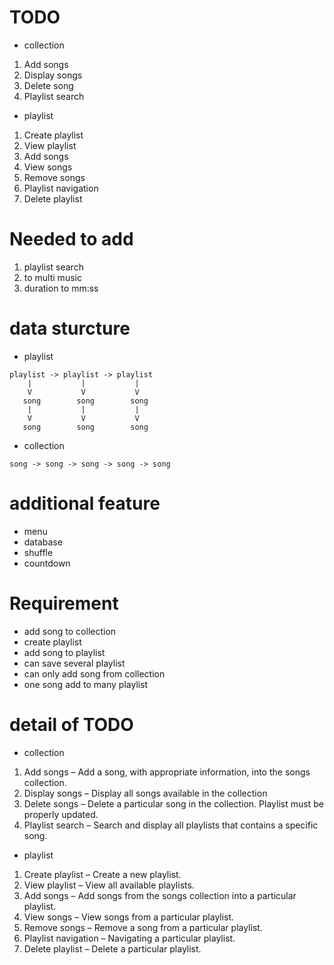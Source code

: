 # TODO
- collection
1. Add songs
2. Display songs
3. Delete song
4. Playlist search

- playlist
1. Create playlist 
2. View playlist
3. Add songs
4. View songs
5. Remove songs
6. Playlist navigation
7. Delete playlist

# Needed to add
1. playlist search
2. to multi music
3. duration to mm:ss

# data sturcture
- playlist
```
playlist -> playlist -> playlist
    |           |           |
    V           V           V
   song        song        song
    |           |           |
    V           V           V
   song        song        song
```
- collection
```
song -> song -> song -> song -> song
```
# additional feature
- menu
- database
- shuffle
- countdown

# Requirement
- add song to collection
- create playlist
- add song to playlist
- can save several playlist
- can only add song from collection
- one song add to many playlist

# detail of TODO
- collection
1. Add songs – Add a song, with appropriate information, into the songs collection.
2. Display songs – Display all songs available in the collection
3. Delete songs – Delete a particular song in the collection. Playlist must be
properly updated.
4. Playlist search – Search and display all playlists that contains a specific song.

- playlist
1. Create playlist – Create a new playlist.
2. View playlist – View all available playlists.
3. Add songs – Add songs from the songs collection into a particular playlist.
4. View songs – View songs from a particular playlist.
5. Remove songs – Remove a song from a particular playlist.
6. Playlist navigation – Navigating a particular playlist.
7. Delete playlist – Delete a particular playlist.

